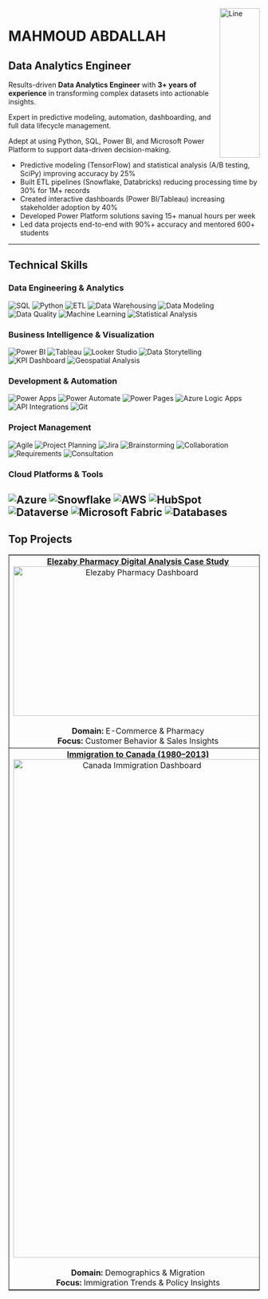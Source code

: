<img src="https://github.com/user-attachments/assets/a09b159d-a6d1-4e91-8aad-d8beb5ddd33d" alt="Line" width="80" height="300" align="right" />

# MAHMOUD ABDALLAH 

## Data Analytics Engineer  

Results-driven **Data Analytics Engineer** with **3+ years of experience** in transforming complex datasets into actionable insights.

Expert in predictive modeling, automation, dashboarding, and full data lifecycle management.

Adept at using Python, SQL, Power BI, and Microsoft Power Platform to support data-driven decision-making.

- Predictive modeling (TensorFlow) and statistical analysis (A/B testing, SciPy) improving accuracy by 25%
- Built ETL pipelines (Snowflake, Databricks) reducing processing time by 30% for 1M+ records
- Created interactive dashboards (Power BI/Tableau) increasing stakeholder adoption by 40%
- Developed Power Platform solutions saving 15+ manual hours per week
- Led data projects end-to-end with 90%+ accuracy and mentored 600+ students

---
## Technical Skills

### Data Engineering & Analytics
![SQL](https://img.shields.io/badge/SQL-Expert-CC2927?style=flat&logo=microsoftsqlserver)
![Python](https://img.shields.io/badge/Python-Expert-3776AB?style=flat&logo=python)
![ETL](https://img.shields.io/badge/ETL_/_ELT-Expert-FF6F00?style=flat)
![Data Warehousing](https://img.shields.io/badge/Data_Warehousing-Intermediate-4CAF50?style=flat)
![Data Modeling](https://img.shields.io/badge/Data_Modeling-Expert-9C27B0?style=flat)
![Data Quality](https://img.shields.io/badge/Data_Quality_&_Validation-Expert-E91E63?style=flat)
![Machine Learning](https://img.shields.io/badge/Machine_Learning-Intermediate-FF6F00?style=flat&logo=tensorflow)
![Statistical Analysis](https://img.shields.io/badge/Statistical_Analysis-Intermediate-2196F3?style=flat)

### Business Intelligence & Visualization
![Power BI](https://img.shields.io/badge/Power_BI-Expert-F2C811?style=flat&logo=powerbi)
![Tableau](https://img.shields.io/badge/Tableau-Intermediate-E97627?style=flat&logo=tableau)
![Looker Studio](https://img.shields.io/badge/Looker_Studio-Intermediate-4285F4?style=flat&logo=google)
![Data Storytelling](https://img.shields.io/badge/Data_Storytelling-Expert-FF9800?style=flat)
![KPI Dashboard](https://img.shields.io/badge/KPI_Dashboard_Development-Expert-4CAF50?style=flat)
![Geospatial Analysis](https://img.shields.io/badge/Geospatial_Analysis-Beginner-009688?style=flat)

### Development & Automation
![Power Apps](https://img.shields.io/badge/Power_Apps-Expert-742774?style=flat&logo=powerapps)
![Power Automate](https://img.shields.io/badge/Power_Automate-Expert-0066FF?style=flat&logo=powerautomate)
![Power Pages](https://img.shields.io/badge/Power_Pages-Intermediate-4CAF50?style=flat)
![Azure Logic Apps](https://img.shields.io/badge/Azure_Logic_Apps-Intermediate-0078D4?style=flat&logo=microsoftazure)
![API Integrations](https://img.shields.io/badge/API_Integrations-Intermediate-FF6F00?style=flat)
![Git](https://img.shields.io/badge/Git_/_Version_Control-Expert-F05032?style=flat&logo=git)

### Project Management
![Agile](https://img.shields.io/badge/Agile_/_Scrum_Methodology-Expert-009688?style=flat)
![Project Planning](https://img.shields.io/badge/Project_Planning_&_Execution-Expert-4CAF50?style=flat)
![Jira](https://img.shields.io/badge/Jira_/_Azure_Boards-Intermediate-0052CC?style=flat&logo=jira)
![Brainstorming](https://img.shields.io/badge/Brainstorming-Expert-9C27B0?style=flat)
![Collaboration](https://img.shields.io/badge/Cross--Functional_Collaboration-Expert-2196F3?style=flat)
![Requirements](https://img.shields.io/badge/Requirements_Gathering-Expert-FF9800?style=flat)
![Consultation](https://img.shields.io/badge/Client_Consultation-Intermediate-E91E63?style=flat)

### Cloud Platforms & Tools
![Azure](https://img.shields.io/badge/Microsoft_Azure-Intermediate-0078D4?style=flat&logo=microsoftazure)
![Snowflake](https://img.shields.io/badge/Snowflake-Intermediate-29B5E8?style=flat&logo=snowflake)
![AWS](https://img.shields.io/badge/AWS_Redshift_/_BigQuery-Beginner-FF9900?style=flat&logo=amazonaws)
![HubSpot](https://img.shields.io/badge/HubSpot_CRM-Intermediate-FF7A59?style=flat&logo=hubspot)
![Dataverse](https://img.shields.io/badge/Dataverse-Expert-008272?style=flat)
![Microsoft Fabric](https://img.shields.io/badge/Microsoft_Fabric-Beginner-0078D4?style=flat&logo=microsoft)
![Databases](https://img.shields.io/badge/Databases-Expert-4479A1?style=flat&logo=mysql)
---
## Top Projects
<div style="text-align:center;">
  <table border="1" cellspacing="0" cellpadding="10" style="margin:auto; text-align:center;">
    <tr>
      <td>
        <a href="https://github.com/MAHMOUD2ABDALLAH/Elezaby-Pharmacy-e-commerce-digital-analysis-Case-study">
          <strong>Elezaby Pharmacy Digital Analysis Case Study</strong>
        </a><br>
        <div style="text-align:center;">
          <img src="https://github.com/user-attachments/assets/cee9099a-7ab9-46d9-9bf9-3e6ec85a5cc1" width="500" height="300" alt="Elezaby Pharmacy Dashboard"/>
        </div><br>
        <strong>Domain:</strong> E-Commerce & Pharmacy<br>
        <strong>Focus:</strong> Customer Behavior & Sales Insights
      </td>
      <td>
        <a href="https://github.com/MAHMOUD2ABDALLAH/MaxAB-Sales-Analysis-Case-Study">
          <strong>MaxAB Sales Analysis Case Study</strong>
        </a><br>
        <div style="text-align:center;">
          <img src="https://github.com/user-attachments/assets/3610ac3a-ea1e-458f-b403-eae233e90888" width="500" height="300" alt="MaxAB Sales Dashboard"/>
        </div><br>
        <strong>Domain:</strong> FMCG & B2B Distribution<br>
        <strong>Focus:</strong> Sales Trends, Market Penetration
      </td>
    </tr>
    <tr>
      <td>
        <a href="https://github.com/MAHMOUD2ABDALLAH/Immigration-to-Canada-from-1980-to-2013">
          <strong>Immigration to Canada (1980–2013)</strong>
        </a><br>
        <div style="text-align:center;">
          <img src="https://github.com/user-attachments/assets/eccd504c-6941-4379-9bca-c0055f976842" width="500" height="1000" alt="Canada Immigration Dashboard"/>
        </div><br>
        <strong>Domain:</strong> Demographics & Migration<br>
        <strong>Focus:</strong> Immigration Trends & Policy Insights
      </td>
      <td>
        <a href="https://github.com/MAHMOUD2ABDALLAH/Wallmart-Product-Analysis-Case-Study">
          <strong>Walmart Product Analysis Case Study</strong>
        </a><br>
        <div style="text-align:center;">
          <img src="https://github.com/user-attachments/assets/307110e9-1f4b-4f24-bbf1-d773d00a6895" width="500" height="300" alt="Walmart Product Dashboard"/>
        </div><br>
        <strong>Domain:</strong> Retail & Consumer Goods<br>
        <strong>Focus:</strong> Product Performance & Customer Demand
      </td>
    </tr>
  </table>
</div>
